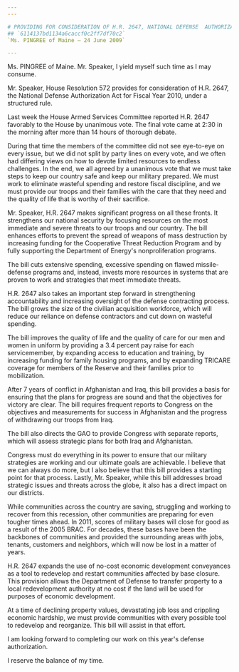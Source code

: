 ```yaml
---
---

# PROVIDING FOR CONSIDERATION OF H.R. 2647, NATIONAL DEFENSE  AUTHORIZATION ACT FOR FISCAL YEAR 2010
## `6114137bd1134a6caccf0c2ff7df70c2`
`Ms. PINGREE of Maine — 24 June 2009`

---
```



Ms. PINGREE of Maine. Mr. Speaker, I yield myself such time as I may 
consume.

Mr. Speaker, House Resolution 572 provides for consideration of H.R. 
2647, the National Defense Authorization Act for Fiscal Year 2010, 
under a structured rule.

Last week the House Armed Services Committee reported H.R. 2647 
favorably to the House by unanimous vote. The final vote came at 2:30 
in the morning after more than 14 hours of thorough debate.

During that time the members of the committee did not see eye-to-eye 
on every issue, but we did not split by party lines on every vote, and 
we often had differing views on how to devote limited resources to 
endless challenges. In the end, we all agreed by a unanimous vote that 
we must take steps to keep our country safe and keep our military 
prepared. We must work to eliminate wasteful spending and restore 
fiscal discipline, and we must provide our troops and their families 
with the care that they need and the quality of life that is worthy of 
their sacrifice.

Mr. Speaker, H.R. 2647 makes significant progress on all these 
fronts. It strengthens our national security by focusing resources on 
the most immediate and severe threats to our troops and our country. 
The bill enhances efforts to prevent the spread of weapons of mass 
destruction by increasing funding for the Cooperative Threat Reduction 
Program and by fully supporting the Department of Energy's 
nonproliferation programs.

The bill cuts extensive spending, excessive spending on flawed 
missile-defense programs and, instead, invests more resources in 
systems that are proven to work and strategies that meet immediate 
threats.

H.R. 2647 also takes an important step forward in strengthening 
accountability and increasing oversight of the defense contracting 
process. The bill grows the size of the civilian acquisition workforce, 
which will reduce our reliance on defense contractors and cut down on 
wasteful spending.

The bill improves the quality of life and the quality of care for our 
men and women in uniform by providing a 3.4 percent pay raise for each 
servicemember, by expanding access to education and training, by 
increasing funding for family housing programs, and by expanding 
TRICARE coverage for members of the Reserve and their families prior to 
mobilization.

After 7 years of conflict in Afghanistan and Iraq, this bill provides 
a basis for ensuring that the plans for progress are sound and that the 
objectives for victory are clear. The bill requires frequent reports to 
Congress on the objectives and measurements for success in Afghanistan 
and the progress of withdrawing our troops from Iraq.

The bill also directs the GAO to provide Congress with separate 
reports, which will assess strategic plans for both Iraq and 
Afghanistan.

Congress must do everything in its power to ensure that our military 
strategies are working and our ultimate goals are achievable. I believe 
that we can always do more, but I also believe that this bill provides 
a starting point for that process. Lastly, Mr. Speaker, while this bill 
addresses broad strategic issues and threats across the globe, it also 
has a direct impact on our districts.

While communities across the country are saving, struggling and 
working to recover from this recession, other communities are preparing 
for even tougher times ahead. In 2011, scores of military bases will 
close for good as a result of the 2005 BRAC. For decades, these bases 
have been the backbones of communities and provided the surrounding 
areas with jobs, tenants, customers and neighbors, which will now be 
lost in a matter of years.



H.R. 2647 expands the use of no-cost economic development conveyances 
as a tool to redevelop and restart communities affected by base 
closure. This provision allows the Department of Defense to transfer 
property to a local redevelopment authority at no cost if the land will 
be used for purposes of economic development.

At a time of declining property values, devastating job loss and 
crippling economic hardship, we must provide communities with every 
possible tool to redevelop and reorganize. This bill will assist in 
that effort.

I am looking forward to completing our work on this year's defense 
authorization.

I reserve the balance of my time.